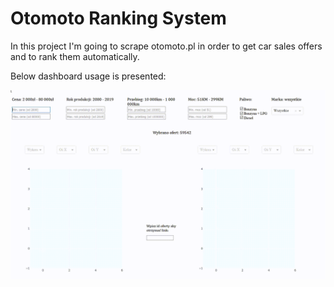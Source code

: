 # Otomoto Ranking System

In this project I'm going to scrape otomoto.pl in order to get car sales offers and to rank them automatically.

Below dashboard usage is presented:

![Dashboard usage](dash_gif.gif)

